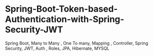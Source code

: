# Spring-Boot-Token-based-Authentication-with-Spring-Security-JWT
Spring Boot, Many to Many , One To many, Mapping , Controller, Spring Security, JWT, Auth , Roles, JPA, Hibernate, MYSQL
